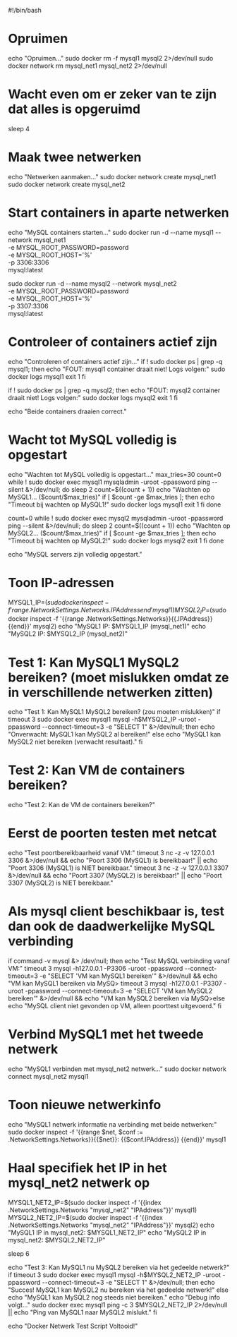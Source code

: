 #!/bin/bash
# Opruimen
echo "Opruimen..."
sudo docker rm -f mysql1 mysql2 2>/dev/null
sudo docker network rm mysql_net1 mysql_net2 2>/dev/null

# Wacht even om er zeker van te zijn dat alles is opgeruimd
sleep 4

# Maak twee netwerken
echo "Netwerken aanmaken..."
sudo docker network create mysql_net1
sudo docker network create mysql_net2

# Start containers in aparte netwerken
echo "MySQL containers starten..."
sudo docker run -d --name mysql1 --network mysql_net1 \
  -e MYSQL_ROOT_PASSWORD=password \
  -e MYSQL_ROOT_HOST='%' \
  -p 3306:3306 \
  mysql:latest

sudo docker run -d --name mysql2 --network mysql_net2 \
  -e MYSQL_ROOT_PASSWORD=password \
  -e MYSQL_ROOT_HOST='%' \
  -p 3307:3306 \
  mysql:latest

# Controleer of containers actief zijn
echo "Controleren of containers actief zijn..."
if ! sudo docker ps | grep -q mysql1; then
  echo "FOUT: mysql1 container draait niet! Logs volgen:"
  sudo docker logs mysql1
  exit 1
fi

if ! sudo docker ps | grep -q mysql2; then
  echo "FOUT: mysql2 container draait niet! Logs volgen:"
  sudo docker logs mysql2
  exit 1
fi

echo "Beide containers draaien correct."

# Wacht tot MySQL volledig is opgestart
echo "Wachten tot MySQL volledig is opgestart..."
max_tries=30
count=0
while ! sudo docker exec mysql1 mysqladmin -uroot -ppassword ping --silent &>/dev/null; do
  sleep 2
  count=$((count + 1))
  echo "Wachten op MySQL1... ($count/$max_tries)"
  if [ $count -ge $max_tries ]; then
    echo "Timeout bij wachten op MySQL1!"
    sudo docker logs mysql1
    exit 1
  fi
done

count=0
while ! sudo docker exec mysql2 mysqladmin -uroot -ppassword ping --silent &>/dev/null; do
  sleep 2
  count=$((count + 1))
  echo "Wachten op MySQL2... ($count/$max_tries)"
  if [ $count -ge $max_tries ]; then
    echo "Timeout bij wachten op MySQL2!"
    sudo docker logs mysql2
    exit 1
  fi
done

echo "MySQL servers zijn volledig opgestart."

# Toon IP-adressen
MYSQL1_IP=$(sudo docker inspect -f '{{range .NetworkSettings.Networks}}{{.IPAddress}}{{end}}' mysql1)
MYSQL2_IP=$(sudo docker inspect -f '{{range .NetworkSettings.Networks}}{{.IPAddress}}{{end}}' mysql2)
echo "MySQL1 IP: $MYSQL1_IP (mysql_net1)"
echo "MySQL2 IP: $MYSQL2_IP (mysql_net2)"

# Test 1: Kan MySQL1 MySQL2 bereiken? (moet mislukken omdat ze in verschillende netwerken zitten)
echo "Test 1: Kan MySQL1 MySQL2 bereiken? (zou moeten mislukken)"
if timeout 3 sudo docker exec mysql1 mysql -h$MYSQL2_IP -uroot -ppassword --connect-timeout=3 -e "SELECT 1" &>/dev/null; then
  echo "Onverwacht: MySQL1 kan MySQL2 al bereiken!"
else
  echo "MySQL1 kan MySQL2 niet bereiken (verwacht resultaat)."
fi

# Test 2: Kan VM de containers bereiken?
echo "Test 2: Kan de VM de containers bereiken?"
# Eerst de poorten testen met netcat
echo "Test poortbereikbaarheid vanaf VM:"
timeout 3 nc -z -v 127.0.0.1 3306 &>/dev/null && echo "Poort 3306 (MySQL1) is bereikbaar!" || echo "Poort 3306 (MySQL1) is NIET bereikbaar."
timeout 3 nc -z -v 127.0.0.1 3307 &>/dev/null && echo "Poort 3307 (MySQL2) is bereikbaar!" || echo "Poort 3307 (MySQL2) is NIET bereikbaar."

# Als mysql client beschikbaar is, test dan ook de daadwerkelijke MySQL verbinding
if command -v mysql &> /dev/null; then
  echo "Test MySQL verbinding vanaf VM:"
  timeout 3 mysql -h127.0.0.1 -P3306 -uroot -ppassword --connect-timeout=3 -e "SELECT 'VM kan MySQL1 bereiken'" &>/dev/null && echo "VM kan MySQL1 bereiken via MySQ>  timeout 3 mysql -h127.0.0.1 -P3307 -uroot -ppassword --connect-timeout=3 -e "SELECT 'VM kan MySQL2 bereiken'" &>/dev/null && echo "VM kan MySQL2 bereiken via MySQ>else
  echo "MySQL client niet gevonden op VM, alleen poorttest uitgevoerd."
fi

# Verbind MySQL1 met het tweede netwerk
echo "MySQL1 verbinden met mysql_net2 netwerk..."
sudo docker network connect mysql_net2 mysql1

# Toon nieuwe netwerkinfo
echo "MySQL1 netwerk informatie na verbinding met beide netwerken:"
sudo docker inspect -f '{{range $net, $conf := .NetworkSettings.Networks}}{{$net}}: {{$conf.IPAddress}} {{end}}' mysql1

# Haal specifiek het IP in het mysql_net2 netwerk op
MYSQL1_NET2_IP=$(sudo docker inspect -f '{{index .NetworkSettings.Networks "mysql_net2" "IPAddress"}}' mysql1)
MYSQL2_NET2_IP=$(sudo docker inspect -f '{{index .NetworkSettings.Networks "mysql_net2" "IPAddress"}}' mysql2)
echo "MySQL1 IP in mysql_net2: $MYSQL1_NET2_IP"
echo "MySQL2 IP in mysql_net2: $MYSQL2_NET2_IP"

sleep 6

echo "Test 3: Kan MySQL1 nu MySQL2 bereiken via het gedeelde netwerk?"
if timeout 3 sudo docker exec mysql1 mysql -h$MYSQL2_NET2_IP -uroot -ppassword --connect-timeout=3 -e "SELECT 1" &>/dev/null; then
  echo "Succes! MySQL1 kan MySQL2 nu bereiken via het gedeelde netwerk!"
else
  echo "MySQL1 kan MySQL2 nog steeds niet bereiken."
  echo "Debug info volgt..."
  sudo docker exec mysql1 ping -c 3 $MYSQL2_NET2_IP 2>/dev/null || echo "Ping van MySQL1 naar MySQL2 mislukt."
fi

echo "Docker Netwerk Test Script Voltooid!"